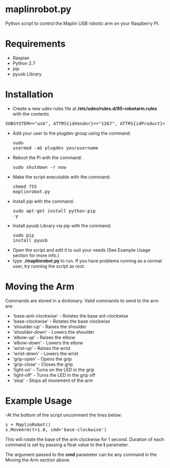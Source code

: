 maplinrobot.py
==============

Python script to control the Maplin USB robotic arm on your Raspberry PI.

Requirements
============

- Raspian
- Python 2.7
- pip
- pyusb Library

Installation
===========

- Create a new udev rules file at <strong>/etc/udev/rules.d/85-robotarm.rules</strong> with the contents
<pre>
SUBSYSTEM=="usb", ATTRS{idVendor}=="1267", ATTRS{idProduct}=="0000", ACTION=="add", GROUP="plugdev", MODE="0666"
</pre>
- Add your user to the plugdev group using the command: <pre>sudo usermod -aG plugdev yourusername</pre>
- Reboot the Pi with the command: <pre>sudo shutdown -r now</pre>
- Make the script executable with the command: <pre>chmod 755 maplinrobot.py</pre>
- Install pip with the command: <pre>sudo apt-get install python-pip -y</pre>
- Install pyusb Library via pip with the command: <pre>sudo pip install pyusb</pre>
- Open the script and edit it to suit your needs (See Example Usage section for more info.)
- type <strong> ./maplinrobot.py </strong> to run. If you have problems running as a normal user, try running the script as root.

Moving the Arm
==============

Commands are stored in a dictionary. Valid commands to send to the arm are:

- 'base-anti-clockwise' - Rotates the base ant-clockwise
- 'base-clockwise' - Rotates the base clockwise
- 'shoulder-up' - Raises the shoulder
- 'shoulder-down' - Lowers the shoulder
- 'elbow-up' - Raises the elbow
- 'elbow-down' - Lowers the elbow
- 'wrist-up' - Raises the wrist
- 'wrist-down' - Lowers the wrist
- 'grip-open' - Opens the grip
- 'grip-close' - Closes the grip
- 'light-on' - Turns on the LED in the grip
- 'light-off' - Turns the LED in the grip off
- 'stop' - Stops all movement of the arm

Example Usage
=============

-At the bottom of the script uncomment the lines below:

<pre>
s = MaplinRobot()
s.MoveArm(t=1.0, cmd='base-clockwise')
</pre>

This will rotate the base of the arm clockwise for 1 second. Duration of each command is set by passing a float value 
to the <strong>t</strong> parameter. 

The argument passed to the <strong>cmd</strong> parameter can be any command in the Moving the Arm section above.




